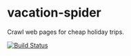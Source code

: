 # vacation-spider
Crawl web pages for cheap holiday trips.

[![Build Status](https://travis-ci.org/chrbau2711/vacation-spider.svg?branch=master)](https://travis-ci.org/chrbau2711/vacation-spider)
